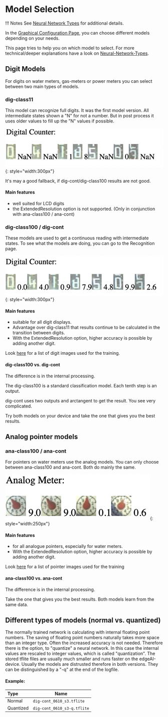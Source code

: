 # Model Selection

!!! Notes
    See [Neural Network Types](../Neural-Network-Types) for additional details.

In the [Graphical Configuration Page](../Graphical-configuration), you can choose different models depending on your needs.

This page tries to help you on which model to select.
For more technical/deeper explanations have a look on [Neural-Network-Types](../Neural-Network-Types).

## Digit Models

For digits on water meters, gas-meters or power meters you can select between two main types of models.

### dig-class11

This model can recognize full digits. It was the first model version. All intermediate states shown a "N" for not a number. But in post process it uses older values to fill up the "N" values if possible.

![](img/dig-class11.png){: style="width:300px"}

It's may a good fallback, if dig-cont/dig-class100 results are not good.

#### Main features

* well suited for LCD digits
* the ExtendedResolution option is not supported. (Only in conjunction with ana-class100 / ana-cont)


### dig-class100 / dig-cont

These models are used to get a continuous reading with intermediate states. To see what the models are doing, you can go to the Recognition page.

![](img/dig-class100.png){: style="width:300px"}


#### Main features

* suitable for all digit displays.
* Advantage over dig-class11 that results continue to be calculated in the transition between digits.
* With the ExtendedResolution option, higher accuracy is possible by adding another digit.

Look [here](https://jomjol.github.io/neural-network-digital-counter-readout) for a list of digit images used for the training.

#### dig-class100 vs. dig-cont
The difference is in the internal processing. 

The dig-class100 is a standard classification model. Each tenth step is an output. 

dig-cont uses two outputs and arctangent to get the result. You see very complicated. 

Try both models on your device and take the one that gives you the best results.

## Analog pointer models

### ana-class100 / ana-cont

For pointers on water meters use the analog models. You can only choose between ana-class100 and ana-cont. Both do mainly the same.

![](img/ana-class100.png){: style="width:250px"}

#### Main features

* for all analogue pointers, especially for water meters.
* With the ExtendedResolution option, higher accuracy is possible by adding another digit.

Look [here](https://jomjol.github.io/neural-network-analog-needle-readout/) for a list of pointer images used for the training

#### ana-class100 vs. ana-cont

The difference is in the internal processing.

Take the one that gives you the best results. Both models learn from the same data.



## Different types of models (normal vs. quantized)

The normally trained network is calculating with internal floating point numbers. The saving of floating point numbers naturally takes more space than an integer type. Often the increased accuracy is not needed. Therefore there is the option, to "quantize" a neural network. In this case the internal values are rescaled to integer values, which is called "quantization". The stored tflite files are usually much smaller and runs faster on the edgeAI-device.
Usually the models are distrusted therefore in both versions. They can be distinguished by a "-q" at the end of the logfile.

#### Example:

| Type      | Name                        |
| :-------- | --------------------------- |
| Normal    | `dig-cont_0610_s3.tflite`   |
| Quantized | `dig-cont_0610_s3-q.tflite` |